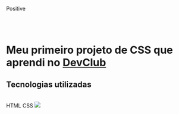 <p>Positive</p>
<br>
<br>
<h1>Meu primeiro projeto de CSS que aprendi no <a href="rodolfomori.com.br/devclub">DevClub</a></h1>

<h2>Tecnologias utilizadas</h2>
<br>
  HTML
  CSS

<img src="https://github.com/AntonioLuiz-dev/DESAFIO-CSS/blob/main/img/mockup.jpg?raw=true" width:595px/>
